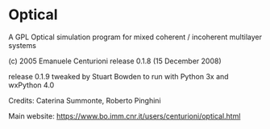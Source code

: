 # Optical
A GPL Optical simulation program for mixed coherent / incoherent multilayer systems

(c) 2005 Emanuele Centurioni release 0.1.8 (15 December 2008)

release 0.1.9 tweaked by Stuart Bowden to run with Python 3x and wxPython 4.0

Credits: Caterina Summonte, Roberto Pinghini

Main website: https://www.bo.imm.cnr.it/users/centurioni/optical.html